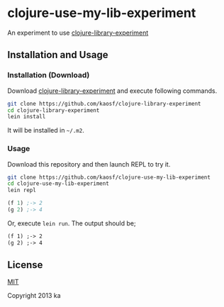 # clojure-use-my-lib-experiment

An experiment to use [clojure-library-experiment](https://github.com/kaosf/clojure-library-experiment)

## Installation and Usage

### Installation (Download)

Download [clojure-library-experiment](https://github.com/kaosf/clojure-library-experiment) and execute following commands.

```sh
git clone https://github.com/kaosf/clojure-library-experiment
cd clojure-library-experiment
lein install
```

It will be installed in `~/.m2`.

### Usage

Download this repository and then launch REPL to try it.

```sh
git clone https://github.com/kaosf/clojure-use-my-lib-experiment
cd clojure-use-my-lib-experiment
lein repl
```

```clj
(f 1) ;-> 2
(g 2) ;-> 4
```

Or, execute `lein run`. The output should be;

```txt
(f 1) ;-> 2
(g 2) ;-> 4
```

## License

[MIT](http://opensource.org/licenses/MIT)

Copyright 2013 ka
